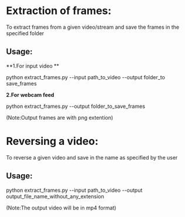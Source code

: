 # **Extraction of frames:**

To extract frames from a given video/stream and save the frames in the specified folder

## **Usage:**

**1.For input video **

  python extract_frames.py --input path_to_video --output folder_to save_frames 

**2.For webcam feed**

python extract_frames.py --output folder_to_save_frames  

(Note:Output frames are with png extention)



# **Reversing a video:**

To reverse a given video and save in the name as specified by the user

## **Usage:**

python extract_frames.py --input path_to_video --output output_file_name_without_any_extension

(Note:The output video will be in mp4 format)
